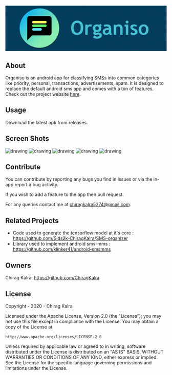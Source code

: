 ![Promo](https://github.com/ChiragKalra/Organiso/blob/master/feature.png?raw=true)


## About
Organiso is an android app for classifying SMSs into common categories like priority, personal, transactions, advertisements, spam. It is designed to replace the default android sms app and comes with a ton of features. Check out the project website [here](https://organiso.web.app).

## Usage
Download the latest apk from releases.

## Screen Shots

<p>
<img src="https://user-images.githubusercontent.com/24735099/102793099-6b27e500-43cf-11eb-8a3c-36cb41eb7ee9.png" alt="drawing" width="240"/>
<img src="https://user-images.githubusercontent.com/24735099/102793080-619e7d00-43cf-11eb-8536-c214f8d33c31.png" alt="drawing" width="240"/>
<img src="https://user-images.githubusercontent.com/24735099/102793084-64996d80-43cf-11eb-8c70-f7448445eff1.png" alt="drawing" width="240"/>
<img src="https://user-images.githubusercontent.com/24735099/102793085-65ca9a80-43cf-11eb-8d48-44a3db64b43e.png" alt="drawing" width="240"/>
<img src="https://user-images.githubusercontent.com/24735099/102793091-67945e00-43cf-11eb-963a-56dfb00f88ba.png" alt="drawing" width="240"/>
</p>

## Contribute
You can contribute by reporting any bugs you find in Issues or via the in-app report a bug activity.

If you wish to add a feature to the app then pull request.

For any queries contact me at chiragkalra5274@gmail.com.

## Related Projects
* Code used to generate the tensorflow model at it's core : https://github.com/Sids2k-ChiragKalra/SMS-organizer
* Library used to implement android sms-mms : https://github.com/klinker41/android-smsmms

## Owners
Chirag Kalra: https://github.com/ChiragKalra

## License
Copyright - 2020 - Chirag Kalra

Licensed under the Apache License, Version 2.0 (the "License");
you may not use this file except in compliance with the License.
You may obtain a copy of the License at

    http://www.apache.org/licenses/LICENSE-2.0

Unless required by applicable law or agreed to in writing, software
distributed under the License is distributed on an "AS IS" BASIS,
WITHOUT WARRANTIES OR CONDITIONS OF ANY KIND, either express or implied.
See the License for the specific language governing permissions and
limitations under the License.
